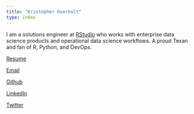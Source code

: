 ```yaml
---
title: "Kristopher Overholt"
type: index
---
```


I am a solutions engineer at [RStudio](https://www.rstudio.com) who works with
enterprise data science products and operational data science workflows. A proud
Texan and fan of R, Python, and DevOps.

[Resume](Overholt-Resume.pdf)

[Email](mailto:kris@koverholt.com)

[Github](https://github.com/koverholt)

[LinkedIn](http://www.linkedin.com/in/koverholt)

[Twitter](http://www.twitter.com/koverholt)
